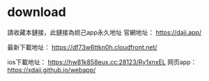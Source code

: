 # download
請收藏本鏈接，此鏈接為妲己app永久地址
官網地址： https://daji.app/

最新下載地址：
https://df73w6ttkn0h.cloudfront.net/

ios下載地址：
https://hw81k858eux.cc:28123/Ry1xnxEL
网页app：
https://xdaji.github.io/webapp/
